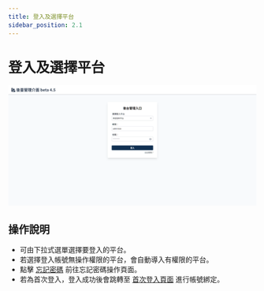 ```yaml
---
title: 登入及選擇平台
sidebar_position: 2.1
---
```


# 登入及選擇平台

![登入畫面](./img/login.png)

## 操作說明

-   可由下拉式選單選擇要登入的平台。
-   若選擇登入帳號無操作權限的平台，會自動導入有權限的平台。
-   點擊 [忘記密碼](./forget-password.md) 前往忘記密碼操作頁面。
-   若為首次登入，登入成功後會跳轉至 [首次登入頁面](./first-login.md) 進行帳號綁定。
